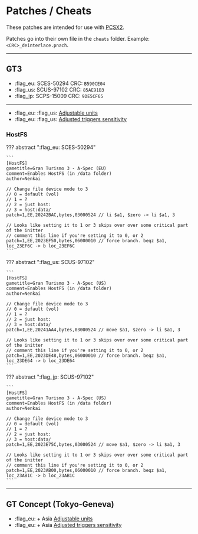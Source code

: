 # Patches / Cheats

These patches are intended for use with [PCSX2](https://pcsx2.net/).

Patches go into their own file in the `cheats` folder. Example: `<CRC>_deinterlace.pnach`.

---

## GT3

* :flag_eu: SCES-50294 CRC: `B590CE04`
* :flag_us: SCUS-97102 CRC: `85AE91B3`
* :flag_jp: SCPS-15009 CRC: `9DE5CF65`

---

* :flag_eu: :flag_us: [Adjustable units](https://cookieplmonster.github.io/mods/gran-turismo-3/)
* :flag_eu: :flag_us: [Adjusted triggers sensitivity](https://cookieplmonster.github.io/mods/gran-turismo-3/)

### HostFS

??? abstract ":flag_eu: SCES-50294"

    ```
    [HostFS]
    gametitle=Gran Turismo 3 - A-Spec (EU)
    comment=Enables HostFS (in /data folder)
    author=Nenkai
    
    // Change file device mode to 3
    // 0 = default (vol)
    // 1 = ?
    // 2 = just host:
    // 3 = host:data/
    patch=1,EE,20242BAC,bytes,03000524 // li $a1, $zero -> li $a1, 3
    
    // Looks like setting it to 1 or 3 skips over over some critical part of the initter
    // comment this line if you're setting it to 0, or 2
    patch=1,EE,2023EF50,bytes,06000010 // force branch. beqz $a1, loc_23EF6C -> b loc_23EF6C
    ```

??? abstract ":flag_us: SCUS-97102"

    ```
    [HostFS]
    gametitle=Gran Turismo 3 - A-Spec (US)
    comment=Enables HostFS (in /data folder)
    author=Nenkai
    
    // Change file device mode to 3
    // 0 = default (vol)
    // 1 = ?
    // 2 = just host:
    // 3 = host:data/
    patch=1,EE,20241AA4,bytes,03000524 // move $a1, $zero -> li $a1, 3
    
    // Looks like setting it to 1 or 3 skips over over some critical part of the initter
    // comment this line if you're setting it to 0, or 2
    patch=1,EE,2023DE48,bytes,06000010 // force branch. beqz $a1, loc_23DE64 -> b loc_23DE64
    ```

??? abstract ":flag_jp: SCUS-97102"

    ```
    [HostFS]
    gametitle=Gran Turismo 3 - A-Spec (US)
    comment=Enables HostFS (in /data folder)
    author=Nenkai
    
    // Change file device mode to 3
    // 0 = default (vol)
    // 1 = ?
    // 2 = just host:
    // 3 = host:data/
    patch=1,EE,2023E75C,bytes,03000524 // move $a1, $zero -> li $a1, 3
    
    // Looks like setting it to 1 or 3 skips over over some critical part of the initter
    // comment this line if you're setting it to 0, or 2
    patch=1,EE,2023AB00,bytes,06000010 // force branch. beqz $a1, loc_23AB1C -> b loc_23AB1C
    ```
---

## GT Concept (Tokyo-Geneva)
* :flag_eu: + Asia [Adjustable units](https://cookieplmonster.github.io/mods/gran-turismo-concept/)
* :flag_eu: + Asia [Adjusted triggers sensitivity](https://cookieplmonster.github.io/mods/gran-turismo-concept/)
